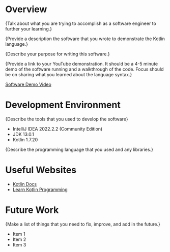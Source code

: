 # Overview

{Talk about what you are trying to accomplish as a software engineer to further your learning.}

{Provide a description the software that you wrote to demonstrate the Kotlin language.}

{Describe your purpose for writing this software.}

{Provide a link to your YouTube demonstration.  It should be a 4-5 minute demo of the software running and a walkthrough of the code.  Focus should be on sharing what you learned about the language syntax.}

[Software Demo Video](http://youtube.link.goes.here)

# Development Environment

{Describe the tools that you used to develop the software}
* IntelliJ IDEA 2022.2.2 (Community Edition)
* JDK 13.0.1
* Kotlin 1.7.20

{Describe the programming language that you used and any libraries.}

# Useful Websites

* [Kotlin Docs](https://kotlinlang.org/docs/home.html)
* [Learn Kotlin Programming](https://www.programiz.com/kotlin-programming)

# Future Work

{Make a list of things that you need to fix, improve, and add in the future.}
* Item 1
* Item 2
* Item 3